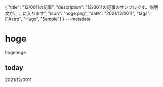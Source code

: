 {
  "title": "12/0011の記事",
  "description": "12/0011の記事のサンプルです。説明文がここに入ります",
  "icon": "hoge.png",
  "date": "2021/12/0011",
  "tags": ["Astro", "Hugo", "Sample"]
}
---metadata

# hoge
hogehoge

## today
2021/12/0011